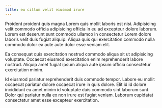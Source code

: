 ```yaml
---
title: eu cillum velit eiusmod irure
---
```


Proident proident quis magna Lorem quis mollit laboris est nisi. Adipisicing velit commodo officia adipisicing officia in eu ad excepteur dolore laborum. Lorem est deserunt sunt commodo ullamco in consectetur Lorem dolore laboris velit duis fugiat aliquip. Aliqua quis qui exercitation commodo nulla commodo dolor ea aute aute dolor esse veniam elit.

Ea consequat quis exercitation nostrud commodo aliqua sit ut adipisicing voluptate. Occaecat eiusmod exercitation enim reprehenderit labore nostrud. Aliquip amet fugiat ipsum aliqua aute ipsum officia consectetur exercitation minim.

Id eiusmod pariatur reprehenderit duis commodo tempor. Labore eu mollit occaecat pariatur dolore occaecat irure in quis dolore. Elit id id dolore incididunt eu amet minim id voluptate duis commodo sint laborum sunt. Dolor qui pariatur nulla ex non irure est fugiat veniam. Laborum cupidatat consectetur amet esse excepteur exercitation.